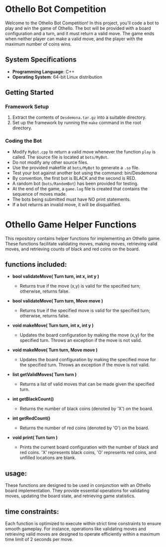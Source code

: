 # Othello Bot Competition

Welcome to the Othello Bot Competition! In this project, you'll code a bot to play and win the game of Othello. The bot will be provided with a board configuration and a turn, and it must return a valid move. The game ends when neither player can make a valid move, and the player with the maximum number of coins wins.

## System Specifications

- **Programming Language**: C++
- **Operating System**: 64-bit Linux distribution

## Getting Started

### Framework Setup

1. Extract the contents of `Desdemona.tar.gz` into a suitable directory.
2. Set up the framework by running the `make` command in the root directory.

### Coding the Bot

- Modify `MyBot.cpp` to return a valid move whenever the function `play` is called. The source file is located at `bots/MyBot`.
- Do not modify any other source files.
- Use the provided makefile at `bots/MyBot` to generate a `.so` file.
- Test your bot against another bot using the command:
    bin/Desdemona <path to bot1.so> <path to bot2.so>
- By convention, the first bot is BLACK and the second is RED.
- A random bot (`bots/RandomBot`) has been provided for testing.
- At the end of the game, a `game.log` file is created that contains the sequence of moves made.
- The bots being submitted must have NO print statements.
- If a bot returns an invalid move, it will be disqualified.
# Othello Game Helper Functions

This repository contains helper functions for implementing an Othello game. These functions facilitate validating moves, making moves, retrieving valid moves, and retrieving counts of black and red coins on the board. 

## functions included:

- **bool validateMove( Turn turn, int x, int y )**
  - Returns true if the move (x,y) is valid for the specified turn; otherwise, returns false.

- **bool validateMove( Turn turn, Move move )**
  - Returns true if the specified move is valid for the specified turn; otherwise, returns false.

- **void makeMove( Turn turn, int x, int y )**
  - Updates the board configuration by making the move (x,y) for the specified turn. Throws an exception if the move is not valid.

- **void makeMove( Turn turn, Move move )**
  - Updates the board configuration by making the specified move for the specified turn. Throws an exception if the move is not valid.

- **list<Move> getValidMoves( Turn turn )**
  - Returns a list of valid moves that can be made given the specified turn.

- **int getBlackCount()**
  - Returns the number of black coins (denoted by 'X') on the board.

- **int getRedCount()**
  - Returns the number of red coins (denoted by 'O') on the board.

- **void print( Turn turn )**
  - Prints the current board configuration with the number of black and red coins. 'X' represents black coins, 'O' represents red coins, and unfilled locations are blank.

## usage:

These functions are designed to be used in conjunction with an Othello board implementation. They provide essential operations for validating moves, updating the board state, and retrieving game statistics.

## time constraints:

Each function is optimized to execute within strict time constraints to ensure smooth gameplay. For instance, operations like validating moves and retrieving valid moves are designed to operate efficiently within a maximum time limit of 2 seconds per move.
